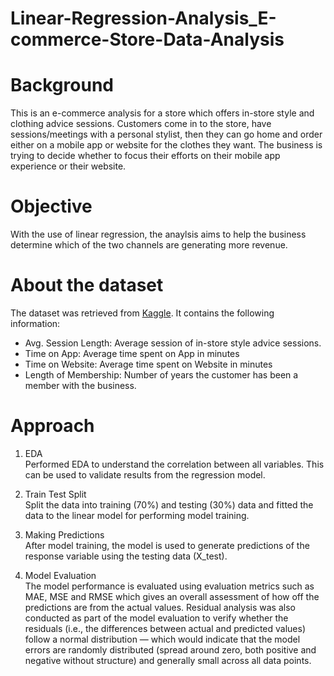 # Linear-Regression-Analysis_E-commerce-Store-Data-Analysis

# Background
This is an e-commerce analysis for a store which offers in-store style and clothing advice sessions. Customers come in to the store, have sessions/meetings with a personal stylist, then they can go home and order either on a mobile app or website for the clothes they want. The business is trying to decide whether to focus their efforts on their mobile app experience or their website.

# Objective
With the use of linear regression, the anaylsis aims to help the business determine which of the two channels are generating more revenue.

# About the dataset
The dataset was retrieved from [Kaggle](https://www.kaggle.com/datasets/kolawale/focusing-on-mobile-app-or-website/data). It contains the following information:
* Avg. Session Length: Average session of in-store style advice sessions.
* Time on App: Average time spent on App in minutes
* Time on Website: Average time spent on Website in minutes
* Length of Membership: Number of years the customer has been a member with the business.

# Approach
1. EDA <br>
Performed EDA to understand the correlation between all variables. This can be used to validate results from the regression model.

2. Train Test Split <br>
Split the data into training (70%) and testing (30%) data and fitted the data to the linear model for performing model training.

3. Making Predictions <br>
After model training, the model is used to generate predictions of the response variable using the testing data (X_test).

4. Model Evaluation <br>
The model performance is evaluated using evaluation metrics such as MAE, MSE and RMSE which gives an overall assessment of how off the predictions are from the actual values. Residual analysis was also conducted as part of the model evaluation to verify whether the residuals (i.e., the differences between actual and predicted values) follow a normal distribution — which would indicate that the model errors are randomly distributed (spread around zero, both positive and negative without structure) and generally small across all data points.

